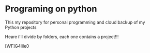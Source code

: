 # Programing on python

This my repository for personal programming and cloud backup of my Python projects 

Heare i'll divide by folders, each one contains a project!!!

[WF]G4lile0
